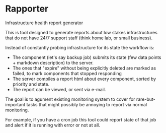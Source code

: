 # Rapporter

Infrastructure health report generator

This is tool designed to generate reports about low stakes infrastructures that do not have 24/7 support staff (think home lab, or small business).

Instead of constantly probing infrastructure for its state the workflow is:

* The component (let's say backup job) submits its state (few data points + markdown description) to the server.
* The ones that "expire" without being explicitly deleted are marked as failed, to mark components that stopped responding 
* The server compiles a report html about every component, sorted by priority and state.
* The report can be viewed, or sent via e-mail.

The goal is to agument existing monitoring system to cover for rare-but-important tasks that might possibly be annoying to report via normal monitoring.

For example, if you have a cron job this tool could report state of that job and alert if it is running with error or not at all.

